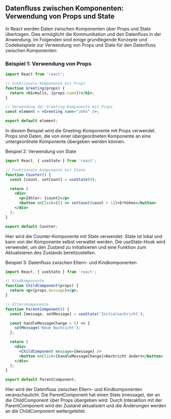 ## Datenfluss zwischen Komponenten: Verwendung von Props und State

In React werden Daten zwischen Komponenten über Props und State übertragen. Dies ermöglicht die Kommunikation und den Datenfluss in der Anwendung. Im Folgenden sind einige grundlegende Konzepte und Codebeispiele zur Verwendung von Props und State für den Datenfluss zwischen Komponenten:

### Beispiel 1: Verwendung von Props

```jsx
import React from 'react';

// Funktionale Komponente mit Props
function Greeting(props) {
  return <h1>Hallo, {props.name}!</h1>;
}

// Verwendung der Greeting-Komponente mit Props
const element = <Greeting name="John" />;

export default element;
```

In diesem Beispiel wird die Greeting-Komponente mit Props verwendet. Props sind Daten, die von einer übergeordneten Komponente an eine untergeordnete Komponente übergeben werden können.

Beispiel 2: Verwendung von State

```jsx
import React, { useState } from 'react';

// Funktionale Komponente mit State
function Counter() {
  const [count, setCount] = useState(0);

  return (
    <div>
      <p>Zähler: {count}</p>
      <button onClick={() => setCount(count + 1)}>Erhöhen</button>
    </div>
  );
}

export default Counter;
```

Hier wird die Counter-Komponente mit State verwendet. State ist lokal und kann von der Komponente selbst verwaltet werden. Die useState-Hook wird verwendet, um den Zustand zu initialisieren und eine Funktion zum Aktualisieren des Zustands bereitzustellen.

Beispiel 3: Datenfluss zwischen Eltern- und Kindkomponenten

```jsx
import React, { useState } from 'react';

// Kindkomponente
function ChildComponent(props) {
  return <p>{props.message}</p>;
}

// Elternkomponente
function ParentComponent() {
  const [message, setMessage] = useState('Initialnachricht');

  const handleMessageChange = () => {
    setMessage('Neue Nachricht');
  };

  return (
    <div>
      <ChildComponent message={message} />
      <button onClick={handleMessageChange}>Nachricht ändern</button>
    </div>
  );
}

export default ParentComponent;
```

Hier wird der Datenfluss zwischen Eltern- und Kindkomponenten veranschaulicht. Die ParentComponent hat einen State (message), der an die ChildComponent über Props übergeben wird. Durch Interaktion mit der ParentComponent wird der Zustand aktualisiert und die Änderungen werden an die ChildComponent weitergeleitet.